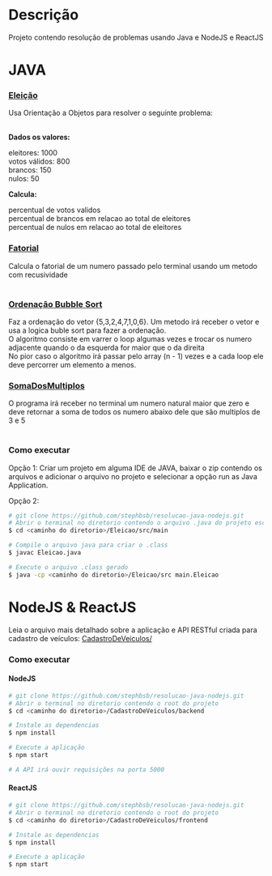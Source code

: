 # Descrição
Projeto contendo resolução de problemas usando Java e NodeJS e ReactJS

# JAVA

### <a href="https://github.com/stephbsb/resolucao-java-nodejs/tree/master/Eleicao">Eleição</a>

Usa Orientação a Objetos para resolver o seguinte problema:</br></br>

**Dados os valores:**

eleitores: 1000 </br>
votos válidos: 800 </br>
brancos: 150 </br>
nulos: 50 </br>

**Calcula:**

percentual de votos validos </br>
percentual de brancos em relacao ao total de eleitores  </br>
percentual de nulos em relacao ao total de eleitores</br>

### <a href="https://github.com/stephbsb/resolucao-java-nodejs/tree/master/Fatorial/src/main">Fatorial</a>

Calcula o fatorial de um numero passado pelo terminal usando um metodo com recusividade</br></br>


### <a href="https://github.com/stephbsb/resolucao-java-nodejs/blob/master/OrdenacaoBubbleSort/src/main/">Ordenação Bubble Sort</a>

Faz a ordenação do vetor {5,3,2,4,7,1,0,6}. Um metodo irá receber o vetor e usa a logica buble sort para fazer a ordenação. </br>
O algoritmo consiste em varrer o loop algumas vezes e trocar os numero adjacente quando o da esquerda for maior que o da direita </br>
No pior caso o algoritmo irá passar pelo array (n - 1) vezes e a cada loop ele deve percorrer um elemento a menos. </br>

### <a href="https://github.com/stephbsb/resolucao-java-nodejs/blob/master/SomaDosMultiplos/src/main/">SomaDosMultiplos</a>

O programa irá receber no terminal um numero natural maior que zero e deve retornar a soma de todos os numero abaixo dele que são multiplos de 3 e 5 </br></br>

### Como executar

Opção 1: Criar um projeto em alguma IDE de JAVA, baixar o zip contendo os arquivos e adicionar o arquivo no projeto e selecionar a opção run as Java Application.

Opção 2: 
```bash
# git clone https://github.com/stephbsb/resolucao-java-nodejs.git
# Abrir o terminal no diretorio contendo o arquivo .java do projeto escolhido
$ cd <caminho do diretorio>/Eleicao/src/main

# Compile o arquivo java para criar o .class
$ javac Eleicao.java

# Execute o arquivo .class gerado
$ java -cp <caminho do diretorio>/Eleicao/src main.Eleicao
```

# NodeJS & ReactJS

Leia o arquivo mais detalhado sobre a aplicação e API RESTful criada para cadastro de veículos: 
<a href="https://github.com/stephbsb/resolucao-java-nodejs/blob/master/CadastroDeVeiculos/backend/">CadastroDeVeiculos/</a>



### Como executar

#### NodeJS 

```bash
# git clone https://github.com/stephbsb/resolucao-java-nodejs.git
# Abrir o terminal no diretorio contendo o root do projeto
$ cd <caminho do diretorio>/CadastroDeVeiculos/backend

# Instale as dependencias
$ npm install

# Execute a aplicação
$ npm start

# A API irá ouvir requisições na porta 5000
```


#### ReactJS 

```bash
# git clone https://github.com/stephbsb/resolucao-java-nodejs.git
# Abrir o terminal no diretorio contendo o root do projeto
$ cd <caminho do diretorio>/CadastroDeVeiculos/frontend

# Instale as dependencias
$ npm install

# Execute a aplicação
$ npm start
```
